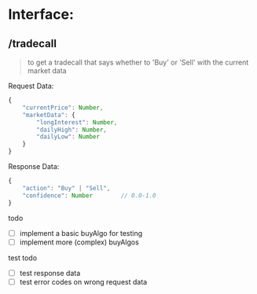 # Interface:
## /tradecall
> to get a tradecall that says whether to 'Buy' or 'Sell' with the current market data

Request Data:
```javascript
{
    "currentPrice": Number,
    "marketData": {
        "longInterest": Number,
        "dailyHigh": Number,
        "dailyLow": Number
    }
}
```
Response Data:
```javascript
{
    "action": "Buy" | "Sell",
    "confidence": Number        // 0.0-1.0
}
```
todo
- [ ] implement a basic buyAlgo for testing
- [ ] implement more (complex) buyAlgos

test todo
- [ ] test response data
- [ ] test error codes on wrong request data
